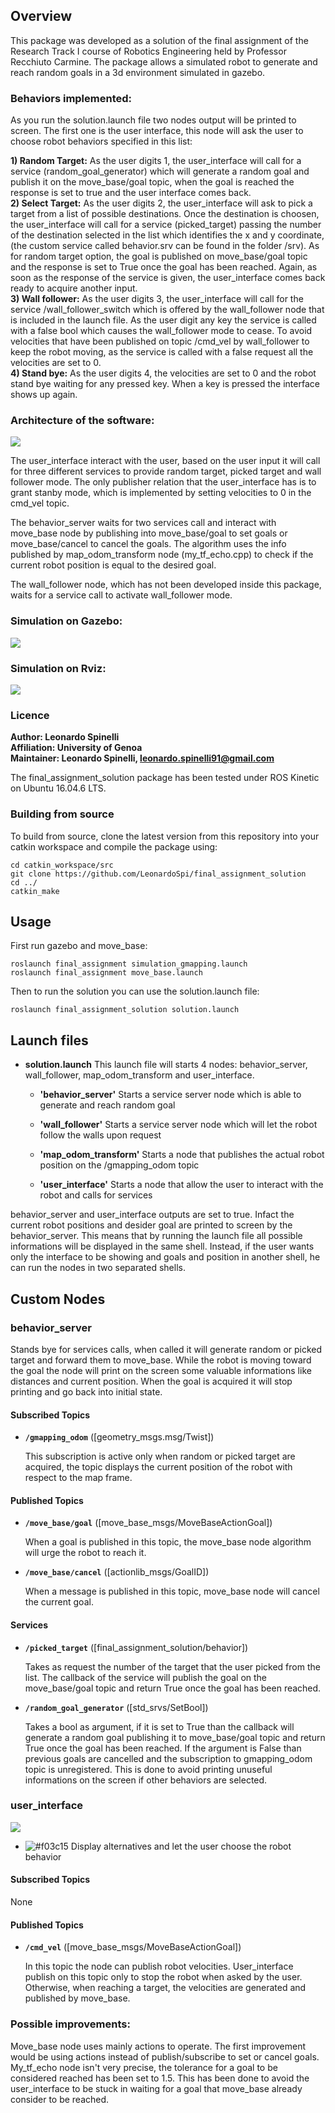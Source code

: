 ## Overview

This package was developed as a solution of the final assignment of the Research Track I course of Robotics Engineering held by Professor Recchiuto Carmine. The package allows a simulated robot to generate and reach random goals in a 3d environment simulated in gazebo.

### Behaviors implemented:
As you run the solution.launch file two nodes output will be printed to screen. The first one is the user interface, this node will ask the user to choose robot behaviors specified in this list:

**1) Random Target:**
As the user digits 1, the user_interface will call for a service (random_goal_generator) which will generate a random goal and publish it on the move_base/goal topic, when the goal is reached the response is set to true and the user interface comes back.<br/>
**2) Select Target:**
As the user digits 2, the user_interface will ask to pick a target from a list of possible destinations. Once the destination is choosen, the user_interface will call for a service (picked_target) passing the number of the destination selected in the list which identifies the x and y coordinate, (the custom service called behavior.srv can be found in the folder /srv). As for random target option, the goal is published on move_base/goal topic and the response is set to True once the goal has been reached.
Again, as soon as the response of the service is given, the user_interface comes back ready to acquire another input.<br/>
**3) Wall follower:**
As the user digits 3, the user_interface will call for the service /wall_follower_switch which is offered by the wall_follower node that is included in the launch file. As the user digit any key the service is called with a false bool which causes the wall_follower mode to cease. To avoid velocities that have been published on topic /cmd_vel by wall_follower to keep the robot moving, as the service is called with a false request all the velocities are set to 0.<br/>
**4) Stand bye:**
As the user digits 4, the velocities are set to 0 and the robot stand bye waiting for any pressed key. When a key is pressed the interface shows up again.

### Architecture of the software:

![](rosgraph.png)

The user_interface interact with the user, based on the user input it will call for three different services to provide random target, picked target and wall follower mode. The only publisher relation that the user_interface has is to grant stanby mode, which is implemented by setting velocities to 0 in the cmd_vel topic.

The behavior_server waits for two services call and interact with move_base node by publishing into move_base/goal to set goals or move_base/cancel to cancel the goals. The algorithm uses the info published by map_odom_transform node (my_tf_echo.cpp) to check if the current robot position is equal to the desired goal.

The wall_follower node, which has not been developed inside this package, waits for a service call to activate wall_follower mode.

### Simulation on Gazebo:

![](gazebo.jpg)

### Simulation on Rviz:

![](rviz.png)

### Licence

**Author: Leonardo Spinelli<br/>
Affiliation: University of Genoa<br />
Maintainer: Leonardo Spinelli, leonardo.spinelli91@gmail.com**

The final_assignment_solution package has been tested under ROS Kinetic on Ubuntu 16.04.6 LTS.

### Building from source

To build from source, clone the latest version from this repository into your catkin workspace and compile the package using:

	cd catkin_workspace/src
	git clone https://github.com/LeonardoSpi/final_assignment_solution
	cd ../
	catkin_make

## Usage

First run gazebo and move_base:
	
	roslaunch final_assignment simulation_gmapping.launch
	roslaunch final_assignment move_base.launch

Then to run the solution you can use the solution.launch file:

	roslaunch final_assignment_solution solution.launch

## Launch files

* **solution.launch** This launch file will starts 4 nodes: behavior_server, wall_follower, map_odom_transform and user_interface.

	- **'behavior_server'** Starts a service server node which is able to generate and reach random goal

	- **'wall_follower'** Starts a service server node which will let the robot follow the walls upon request

	- **'map_odom_transform'** Starts a node that publishes the actual robot position on the /gmapping_odom topic
	- **'user_interface'** Starts a node that allow the user to interact with the robot and calls for services

behavior_server and user_interface outputs are set to true. Infact the current robot positions and desider goal are printed to screen by the behavior_server. This means that by running the launch file all possible informations will be displayed in the same shell. Instead, if the user wants only the interface to be showing and goals and position in another shell, he can run the nodes in two separated shells.

## Custom Nodes

### behavior_server

Stands bye for services calls, when called it will generate random or picked target and forward them to move_base. While the robot is moving toward the goal the node will print on the screen some valuable informations like distances and current position. When the goal is acquired it will stop printing and go back into initial state.

#### Subscribed Topics

* **`/gmapping_odom`** ([geometry_msgs.msg/Twist])

	This subscription is active only when random or picked target are acquired, the topic displays the current position of the robot with respect to the map frame.

#### Published Topics

* **`/move_base/goal`** ([move_base_msgs/MoveBaseActionGoal])

	When a goal is published in this topic, the move_base node algorithm will urge the robot to reach it.

* **`/move_base/cancel`** ([actionlib_msgs/GoalID])

	When a message is published in this topic, move_base node will cancel the current goal.

#### Services

* **`/picked_target`** ([final_assignment_solution/behavior])

	Takes as request the number of the target that the user picked from the list. The callback of the service will publish the goal on the move_base/goal topic and return True once the goal has been reached.

* **`/random_goal_generator`** ([std_srvs/SetBool])

	Takes a bool as argument, if it is set to True than the callback will generate a random goal publishing it to move_base/goal topic and return True once the goal has been reached. If the argument is False than previous goals are cancelled and the subscription to gmapping_odom topic is unregistered. This is done to avoid printing unuseful informations on the screen if other behaviors are selected. 

### user_interface

![](interface.png)

- ![#f03c15](https://via.placeholder.com/15/f03c15/000000?text=+) Display alternatives and let the user choose the robot behavior

#### Subscribed Topics

None

#### Published Topics

* **`/cmd_vel`** ([move_base_msgs/MoveBaseActionGoal])

	In this topic the node can publish robot velocities. User_interface publish on this topic only to stop the robot when asked by the user. Otherwise, when reaching a target, the velocities are generated and published by move_base.
	
### Possible improvements:
Move_base node uses mainly actions to operate. The first improvement would be using actions instead of publish/subscribe to set or cancel goals.
My_tf_echo node isn't very precise, the tolerance for a goal to be considered reached has been set to 1.5. This has been done to avoid the user_interface to be stuck in waiting for a goal that move_base already consider to be reached.
